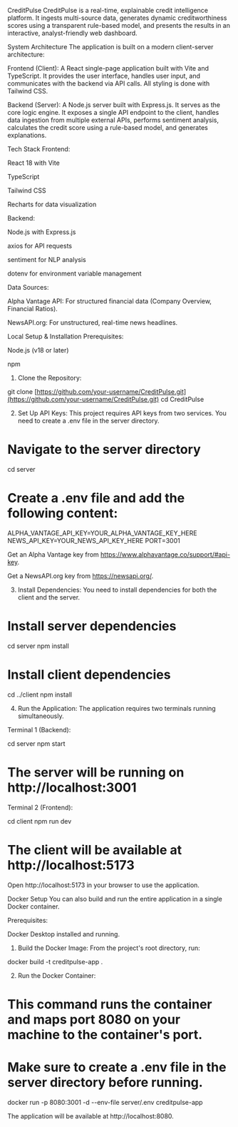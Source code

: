 CreditPulse
CreditPulse is a real-time, explainable credit intelligence platform. It ingests multi-source data, generates dynamic creditworthiness scores using a transparent rule-based model, and presents the results in an interactive, analyst-friendly web dashboard.

System Architecture
The application is built on a modern client-server architecture:

Frontend (Client): A React single-page application built with Vite and TypeScript. It provides the user interface, handles user input, and communicates with the backend via API calls. All styling is done with Tailwind CSS.

Backend (Server): A Node.js server built with Express.js. It serves as the core logic engine. It exposes a single API endpoint to the client, handles data ingestion from multiple external APIs, performs sentiment analysis, calculates the credit score using a rule-based model, and generates explanations.

Tech Stack
Frontend:

React 18 with Vite

TypeScript

Tailwind CSS

Recharts for data visualization

Backend:

Node.js with Express.js

axios for API requests

sentiment for NLP analysis

dotenv for environment variable management

Data Sources:

Alpha Vantage API: For structured financial data (Company Overview, Financial Ratios).

NewsAPI.org: For unstructured, real-time news headlines.

Local Setup & Installation
Prerequisites:

Node.js (v18 or later)

npm

1. Clone the Repository:

git clone [https://github.com/your-username/CreditPulse.git](https://github.com/your-username/CreditPulse.git)
cd CreditPulse

2. Set Up API Keys:
This project requires API keys from two services. You need to create a .env file in the server directory.

# Navigate to the server directory
cd server

# Create a .env file and add the following content:
ALPHA_VANTAGE_API_KEY=YOUR_ALPHA_VANTAGE_KEY_HERE
NEWS_API_KEY=YOUR_NEWS_API_KEY_HERE
PORT=3001

Get an Alpha Vantage key from https://www.alphavantage.co/support/#api-key.

Get a NewsAPI.org key from https://newsapi.org/.

3. Install Dependencies:
You need to install dependencies for both the client and the server.

# Install server dependencies
cd server
npm install

# Install client dependencies
cd ../client
npm install

4. Run the Application:
The application requires two terminals running simultaneously.

Terminal 1 (Backend):

cd server
npm start
# The server will be running on http://localhost:3001

Terminal 2 (Frontend):

cd client
npm run dev
# The client will be available at http://localhost:5173

Open http://localhost:5173 in your browser to use the application.

Docker Setup
You can also build and run the entire application in a single Docker container.

Prerequisites:

Docker Desktop installed and running.

1. Build the Docker Image:
From the project's root directory, run:

docker build -t creditpulse-app .

2. Run the Docker Container:

# This command runs the container and maps port 8080 on your machine to the container's port.
# Make sure to create a .env file in the server directory before running.
docker run -p 8080:3001 -d --env-file server/.env creditpulse-app

The application will be available at http://localhost:8080.
